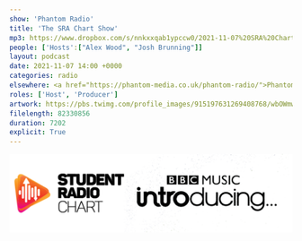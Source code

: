 ```yaml
---
show: 'Phantom Radio'
title: 'The SRA Chart Show'
mp3: https://www.dropbox.com/s/nnkxxqab1ypccw0/2021-11-07%20SRA%20Chart%20Show.mp3?raw=1
people: ['Hosts':["Alex Wood", "Josh Brunning"]]
layout: podcast
date: 2021-11-07 14:00 +0000
categories: radio
elsewhere: <a href="https://phantom-media.co.uk/phantom-radio/">Phantom Media</a>
roles: ['Host', 'Producer']
artwork: https://pbs.twimg.com/profile_images/915197631269408768/wbOWmwcI_400x400.jpg
filelength: 82330856
duration: 7202
explicit: True
---
```


<img src="/images/SRAxBBCIntro.png">
